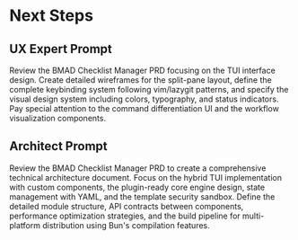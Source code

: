 # Next Steps

## UX Expert Prompt

Review the BMAD Checklist Manager PRD focusing on the TUI interface design. Create detailed wireframes for the split-pane layout, define the complete keybinding system following vim/lazygit patterns, and specify the visual design system including colors, typography, and status indicators. Pay special attention to the command differentiation UI and the workflow visualization components.

## Architect Prompt

Review the BMAD Checklist Manager PRD to create a comprehensive technical architecture document. Focus on the hybrid TUI implementation with custom components, the plugin-ready core engine design, state management with YAML, and the template security sandbox. Define the detailed module structure, API contracts between components, performance optimization strategies, and the build pipeline for multi-platform distribution using Bun's compilation features.
